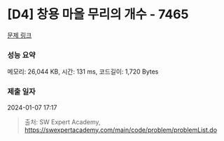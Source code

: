 # [D4] 창용 마을 무리의 개수 - 7465 

[문제 링크](https://swexpertacademy.com/main/code/problem/problemDetail.do?contestProbId=AWngfZVa9XwDFAQU) 

### 성능 요약

메모리: 26,044 KB, 시간: 131 ms, 코드길이: 1,720 Bytes

### 제출 일자

2024-01-07 17:17



> 출처: SW Expert Academy, https://swexpertacademy.com/main/code/problem/problemList.do